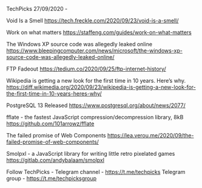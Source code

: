 TechPicks 27/09/2020 -

Void Is a Smell
https://tech.freckle.com/2020/09/23/void-is-a-smell/

Work on what matters
https://staffeng.com/guides/work-on-what-matters

The Windows XP source code was allegedly leaked online
https://www.bleepingcomputer.com/news/microsoft/the-windows-xp-source-code-was-allegedly-leaked-online/

FTP Fadeout
https://tedium.co/2020/09/25/ftp-internet-history/

Wikipedia is getting a new look for the first time in 10 years. Here’s why.
https://diff.wikimedia.org/2020/09/23/wikipedia-is-getting-a-new-look-for-the-first-time-in-10-years-heres-why/

PostgreSQL 13 Released
https://www.postgresql.org/about/news/2077/

fflate - the fastest JavaScript compression/decompression library, 8kB
https://github.com/101arrowz/fflate

The failed promise of Web Components
https://lea.verou.me/2020/09/the-failed-promise-of-web-components/

Smolpxl - a JavaScript library for writing little retro pixelated games
https://gitlab.com/andybalaam/smolpxl

Follow TechPicks -
Telegram channel - https://t.me/techpicks
Telegram group - https://t.me/techpicksgroup